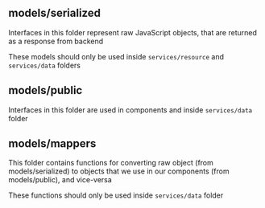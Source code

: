 ## models/serialized

Interfaces in this folder represent raw JavaScript objects,
that are returned as a response from backend

These models should only be used inside `services/resource` and `services/data` folders

## models/public

Interfaces in this folder are used in components and inside `services/data` folder

## models/mappers

This folder contains functions for converting raw object (from models/serialized)
to objects that we use in our components (from models/public), and vice-versa

These functions should only be used inside `services/data` folder


